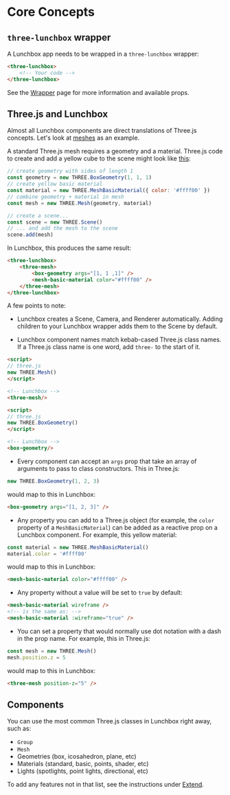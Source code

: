 # Core Concepts

## `three-lunchbox` wrapper

A Lunchbox app needs to be wrapped in a `three-lunchbox` wrapper:

```html
<three-lunchbox>
    <!-- Your code -->
</three-lunchbox>
```

See the [Wrapper](/components/component-guide#three-lunchbox-wrapper) page for more information and available props.

## Three.js and Lunchbox

Almost all Lunchbox components are direct translations of Three.js concepts. Let's look at [meshes](https://threejs.org/docs/index.html?q=mesh#api/en/objects/Mesh) as an example.

A standard Three.js mesh requires a geometry and a material. Three.js code to create and add a yellow cube to the scene might look like [this](https://threejs.org/docs/index.html?q=mesh#api/en/objects/Mesh):

```js
// create geometry with sides of length 1
const geometry = new THREE.BoxGeometry(1, 1, 1)
// create yellow basic material
const material = new THREE.MeshBasicMaterial({ color: '#ffff00' })
// combine geometry + material in mesh
const mesh = new THREE.Mesh(geometry, material)

// create a scene...
const scene = new THREE.Scene()
// ... and add the mesh to the scene
scene.add(mesh)
```

In Lunchbox, this produces the same result:

```html
<three-lunchbox>
    <three-mesh>
        <box-geometry args="[1, 1 ,1]" />
        <mesh-basic-material color="#ffff00" />
    </three-mesh>
</three-lunchbox>
```

A few points to note:

-   Lunchbox creates a Scene, Camera, and Renderer automatically. Adding children to your Lunchbox wrapper adds them to the Scene by default.

-   Lunchbox component names match kebab-cased Three.js class names. If a Three.js class name is one word, add `three-` to the start of it.

```html
<script>
// three.js
new THREE.Mesh()
</script>

<!-- Lunchbox -->
<three-mesh/>

<script>
// three.js
new THREE.BoxGeometry()
</script>

<!-- Lunchbox -->
<box-geometry/>
```

-   Every component can accept an `args` prop that take an array of arguments to pass to class constructors. This in Three.js:

```js
new THREE.BoxGeometry(1, 2, 3)
```

would map to this in Lunchbox:

```html
<box-geometry args="[1, 2, 3]" />
```

-   Any property you can add to a Three.js object (for example, the `color` property of a `MeshBasicMaterial`) can be added as a reactive prop on a Lunchbox component. For example, this yellow material:

```js
const material = new THREE.MeshBasicMaterial()
material.color = '#ffff00'
```

would map to this in Lunchbox:

```html
<mesh-basic-material color="#ffff00" />
```

-   Any property without a value will be set to `true` by default:

```html
<mesh-basic-material wireframe />
<!-- is the same as: -->
<mesh-basic-material :wireframe="true" />
```

-   You can set a property that would normally use dot notation with a dash in the prop name. For example, this in Three.js:

```js
const mesh = new THREE.Mesh()
mesh.position.z = 5
```

would map to this in Lunchbox:

```html
<three-mesh position-z="5" />
```

## Components

You can use the most common Three.js classes in Lunchbox right away, such as:

-   `Group`
-   `Mesh`
-   Geometries (box, icosahedron, plane, etc)
-   Materials (standard, basic, points, shader, etc)
-   Lights (spotlights, point lights, directional, etc)

To add any features not in that list, see the instructions under [Extend](/components/extend).